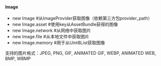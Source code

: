 #### Image

- new Image #从ImageProvider获取图像（依赖第三方包provider_path）
- new Image.asset #使用key从AssetBundle获得的图像
- new Image.network #从网络中获取图片
- new Image.file #从本地文件中获取图片
- new Image.memory #用于从Uint8List获取图像

支持的图片格式：JPEG, PNG, GIF, ANIMATED GIF, WEBP, ANIMATED WEB, BMP, WBMP